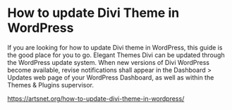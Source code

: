 # How to update Divi Theme in WordPress
If you are looking for how to update Divi theme in WordPress, this guide is the good place for you to go. Elegant Themes Divi can be updated through the WordPress update system. When new versions of Divi WordPress become available, revise notifications shall appear in the Dashboard > Updates web page of your WordPress Dashboard, as well as within the Themes & Plugins supervisor.


https://artsnet.org/how-to-update-divi-theme-in-wordpress/
